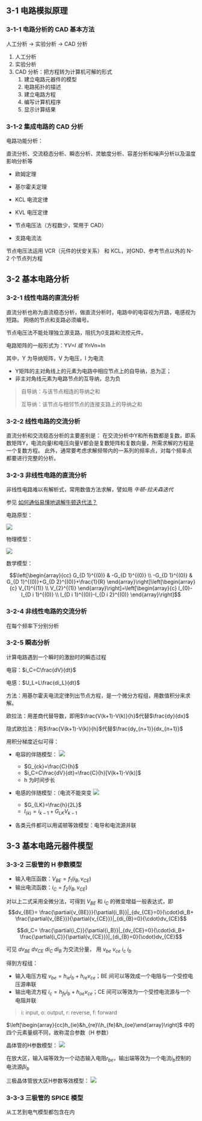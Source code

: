 <!-----
title: 第三章 - 电路分析
date: 2020-07-21T12:30:00+08:00
categories: 集成电路 CAD
# tags:		["学习"]
----->

## 3-1 电路模拟原理

### 3-1-1 电路分析的 CAD 基本方法

人工分析 -> 实验分析 -> CAD 分析

1. 人工分析
2. 实验分析
3. CAD 分析：把方程转为计算机可解的形式
   1. 建立电路元器件的模型
   2. 电路拓扑的描述
   3. 建立电路方程
   4. 编写计算机程序
   5. 显示计算结果

### 3-1-2 集成电路的 CAD 分析

电路功能分析：

直流分析、交流稳态分析、瞬态分析、灵敏度分析、容差分析和噪声分析以及温度影响分析等

- 欧姆定理
- 基尔霍夫定理
- KCL 电流定律
- KVL 电压定律

- 节点电压法（方程数少，常用于 CAD）
- 支路电流法

节点电压法运用 VCR（元件的伏安关系） 和 KCL，对GND、参考节点以外的 N-2 个节点列方程

## 3-2 基本电路分析

### 3-2-1 线性电路的直流分析

直流分析也称为直流稳态分析，做直流分析时，电路中的电容视为开路，电感视为短路。
网络的节点和支路必须编号。

节点电压法不能处理独立源支路，阻抗为0支路和流控元件。

电路矩阵的一般形式为：Y*V=I 或 Yn*Vn=In

其中，Y 为导纳矩阵，V 为电压，I 为电流
- Y矩阵的主对角线上的元素为电路中相应节点上的自导纳，总为正；
- 非主对角线元素为电路节点的互导纳，总为负

> 自导纳：与该节点相连的导纳之和
> 
> 互导纳：该节点与相邻节点的连接支路上的导纳之和


### 3-2-2 线性电路的交流分析

直流分析和交流稳态分析的主要差别是：
在交流分析中Y和所有数都是复数，即系数矩阵Y，电流向量I和电压向量V都会是复数矩阵和复数向量，所需求解的方程是一个复数方程。
此外，通常要考虑求解频带内的一系列的频率点，对每个频率点都要进行完整的分析。

### 3-2-3 非线性电路的直流分析

非线性电路难以有解析式，常用数值方法求解，譬如用 *牛顿-拉夫森迭代* 

参见 [如何通俗易懂地讲解牛顿迭代法？](https://www.matongxue.com/madocs/205.html)

电路原型：

![](cad-3/物理模型.png)

物理模型：

![](cad-3/电路原型.png)

数学模型：

$$\left[\begin{array}{cc}
G_{D 1}^{(0)} & -G_{D 1}^{(0)} \\
-G_{D 1}^{(0)} & G_{D 1}^{(0)}+G_{D 2}^{(0)}+\frac{1}{R}
\end{array}\right]\left[\begin{array}{c}
V_{1}^{(1)} \\
V_{2}^{(1)}
\end{array}\right]=\left[\begin{array}{c}
I_{0}-I_{D i 1}^{(0)} \\
I_{D i 1}^{(0)}-I_{D i 2}^{(0)}
\end{array}\right]$$

### 3-2-4 非线性电路的交流分析

在每个频率下分别分析

### 3-2-5 瞬态分析

计算电路遇到一个瞬时的激励时的瞬态过程

电容：$i_C=C\frac{dV}{dt}$

电感：$U_L=L\frac{di_L}{dt}$

方法：用基尔霍夫电流定律列出节点方程，是一个微分方程组，用数值积分来求解。

欧拉法：用差商代替导数，即用$\frac{V(k+1)-V(k)}{h}$代替$\frac{dy}{dx}$

隐式欧拉法：用$\frac{V(k+1)-V(k)}{h}$代替$\frac{dy_{n+1}}{dx_{n+1}}$

用积分梯度近似可得：
- 电容的伴随模型：
![](cad-3/电容伴随模型.png)

  - $G_{ck}=\frac{C}{h}$
  - $i_C=C\frac{dV}{dt}=\frac{C}{h}[V(k+1)-V(k)]$
  - h 为时间步长

- 电感的伴随模型：（电流不能突变
![](cad-3/电感伴随模型.png)
  - $G_{LK}=\frac{h}{2L}$
  - $I_{(k)}=i_{k-1}+G_{LK}V_{k-1}$

- 各类元件都可以用诺顿等效模型：电导和电流源并联

## 3-3 基本电路元器件模型

### 3-3-2 三极管的 H 参数模型

- 输入电压函数：$V_{BE}=f_1(i_B,v_{CE})$
- 输出电流函数：$i_{C}=f_2(i_B,v_{CE})$

对以上二式采用全微分法，可得到 $V_{BE}$ 和 $i_C$ 的微变增益一般表达式，即
$$dv_{BE}=
\frac{\partial{v_{BE}}}{\partial{i_B}}|_{dv_{CE}=0}{\cdot}di_B+
\frac{\partial{v_{BE}}}{\partial{v_{CE}}}|_{di_{B}=0}{\cdot}dv_{CE}$$

$$di_C=
\frac{\partial{i_C}}{\partial{i_B}}|_{dv_{CE}=0}{\cdot}di_B+
\frac{\partial{i_C}}{\partial{v_{CE}}}|_{di_{B}=0}{\cdot}dv_{CE}$$

可见 $dv_{BE}$ $dv_{CE}$ $di_C$ $di_B$ 为交流分量，
用 $v_{be}$ $v_{ce}$ $i_c$ $i_b$

得到方程组：
- 输入电压方程 $v_{be}=h_{ie}i_b+h_{re}v_{ce}$；BE 间可以等效成一个电阻与一个受控电压源串联
- 输出电流方程 $i_c=h_{fe}i_b+h_{oe}v_{ce}$；CE 间可以等效为一个受控电流源与一个电阻并联

> i: input, o: output, r: reverse, f: forward

$\left[\begin{array}{cc}h_{ie}&h_{re}\\h_{fe}&h_{oe}\end{array}\right]$
中的四个元素量纲不同，故称混合参数（H 参数）

晶体管的H参数模型：
![](cad-3/H参数模型.png)

在放大区，输入端等效为一个动态输入电阻$r_{be}$，输出端等效为一个电流$i_b$控制的电流源$\beta{i_b}$

三极晶体管放大区H参数等效模型：
![](cad-3/三极晶体管放大区H参数等效模型.png)

### 3-3-3 三极管的 SPICE 模型

从工艺到电气模型都包含在内
